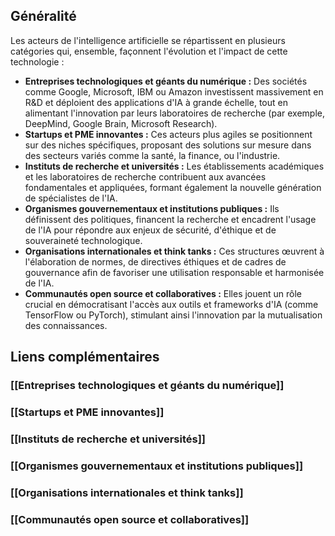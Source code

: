 ## Généralité

Les acteurs de l'intelligence artificielle se répartissent en plusieurs catégories qui, ensemble, façonnent l'évolution et l'impact de cette technologie :

- **Entreprises technologiques et géants du numérique :** Des sociétés comme Google, Microsoft, IBM ou Amazon investissent massivement en R&D et déploient des applications d'IA à grande échelle, tout en alimentant l'innovation par leurs laboratoires de recherche (par exemple, DeepMind, Google Brain, Microsoft Research).
- **Startups et PME innovantes :** Ces acteurs plus agiles se positionnent sur des niches spécifiques, proposant des solutions sur mesure dans des secteurs variés comme la santé, la finance, ou l'industrie.
- **Instituts de recherche et universités :** Les établissements académiques et les laboratoires de recherche contribuent aux avancées fondamentales et appliquées, formant également la nouvelle génération de spécialistes de l'IA.
- **Organismes gouvernementaux et institutions publiques :** Ils définissent des politiques, financent la recherche et encadrent l'usage de l'IA pour répondre aux enjeux de sécurité, d'éthique et de souveraineté technologique.
- **Organisations internationales et think tanks :** Ces structures œuvrent à l'élaboration de normes, de directives éthiques et de cadres de gouvernance afin de favoriser une utilisation responsable et harmonisée de l'IA.
- **Communautés open source et collaboratives :** Elles jouent un rôle crucial en démocratisant l'accès aux outils et frameworks d'IA (comme TensorFlow ou PyTorch), stimulant ainsi l'innovation par la mutualisation des connaissances.

## Liens complémentaires

### [[Entreprises technologiques et géants du numérique]]

### [[Startups et PME innovantes]]

### [[Instituts de recherche et universités]]

### [[Organismes gouvernementaux et institutions publiques]]

### [[Organisations internationales et think tanks]]

### [[Communautés open source et collaboratives]]